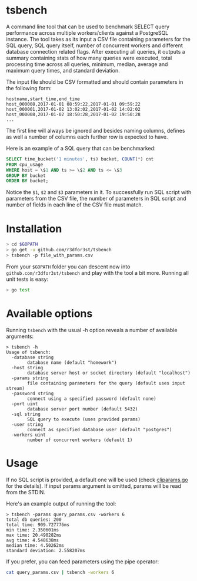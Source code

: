 # tsbench
A command line tool that can be used to benchmark SELECT query performance across multiple workers/clients against a PostgreSQL instance. The tool takes as its input a CSV file containing parameters for the SQL query, SQL query itself, number of concurrent workers and different database connection related flags. After executing all queries, it outputs a summary containing stats of how many queries were executed, total processing time across all queries, minimum, median, average and maximum query times, and standard deviation.

The input file should be CSV formatted and should contain parameters in the following form:

```
hostname,start_time,end_time
host_000008,2017-01-01 08:59:22,2017-01-01 09:59:22
host_000001,2017-01-02 13:02:02,2017-01-02 14:02:02
host_000008,2017-01-02 18:50:28,2017-01-02 19:50:28
...
```

The first line will always be ignored and besides naming columns, defines as well a number of columns each further row is expected to have.

Here is an example of a SQL query that can be benchmarked:

```sql
SELECT time_bucket('1 minutes', ts) bucket, COUNT(*) cnt
FROM cpu_usage
WHERE host = \$1 AND ts >= \$2 AND ts <= \$3
GROUP BY bucket
ORDER BY bucket;
```

Notice the `$1`, `$2` and `$3` parameters in it. To successfully run SQL script with parameters from the CSV file, the number of parameters in SQL script and number of fields in each line of the CSV file must match.

# Installation
```bash
> cd $GOPATH
> go get -u github.com/r3dfor3st/tsbench
> tsbench -p file_with_params.csv
```

From your `$GOPATH` folder you can descent now into `github.com/r3dfor3st/tsbench` and play with the tool a bit more. Running all unit tests is easy:

```bash
> go test
```

# Available options
Running `tsbench` with the usual -h option reveals a number of available arguments:

```
> tsbench -h
Usage of tsbench:
  -database string
        database name (default "homework")
  -host string
        database server host or socket directory (default "localhost")
  -params string
        file containing parameters for the query (default uses input stream)
  -password string
        connect using a specified password (default none)
  -port uint
        database server port number (default 5432)
  -sql string
        SQL query to execute (uses provided params)
  -user string
        connect as specified database user (default "postgres")
  -workers uint
        number of concurrent workers (default 1)
```

# Usage

If no SQL script is provided, a default one will be used (check [cliparams.go](https://github.com/r3dfor3st/tsbench/blob/master/cliparams.go) for the details). If input params argument is omitted, params will be read from the STDIN.

Here's an example output of running the tool:

```
> tsbench -params query_params.csv -workers 6
total db queries: 200
total time: 909.727776ms
min time: 2.350601ms
max time: 20.490282ms
avg time: 4.548638ms
median time: 4.50262ms
standard deviation: 2.558207ms
```

If you prefer, you can feed parameters using the pipe operator:
```bash
cat query_params.csv | tsbench -workers 6
```
